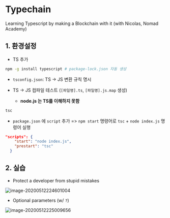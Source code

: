 # Typechain

Learning Typescript by making a Blockchain with it (with Nicolas, Nomad Academy)

## 1. 환경설정

- TS 추가

```bash
npm -g install typescript # package-lock.json 자동 생성
```

- `tsconfig.json`: TS -> JS 변환 규칙 명시

- TS -> JS 컴파일 테스트 (`[파일명].ts`, `[파일명].js.map` 생성)
  - **node.js 는 TS를 이해하지 못함**

```bash
tsc
```

- `package.json` 에 `script` 추가 => `npm start` 명령어로 `tsc` + `node index.js` 명령어 실행

```json
"scripts": {
    "start": "node index.js",
    "prestart": "tsc"
  }
```

## 2. 실습

- Protect a developer from stupid mistakes

![image-20200512224601004](/Users/eunjung/Documents/typechain/images//image-20200512224601004.png)

- Optional parameters (w/ `?`)

![image-20200512225009656](/Users/eunjung/Documents/typechain/images//image-20200512225009656.png)

